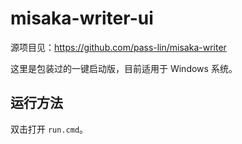 # misaka-writer-ui

源项目见：https://github.com/pass-lin/misaka-writer

这里是包装过的一键启动版，目前适用于 Windows 系统。
## 运行方法

双击打开 `run.cmd`。